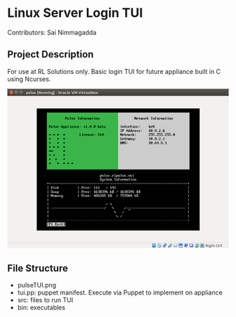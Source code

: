 # Linux Server Login TUI 
Contributors: Sai Nimmagadda

## Project Description
For use at RL Solutions only. Basic login TUI for future appliance  built in C using Ncurses. 


![](pulseTUI.png)

## File Structure
- pulseTUI.png
- tui.pp: puppet manifest. Execute via Puppet to implement on appliance
- src: files to run TUI
- bin: executables


